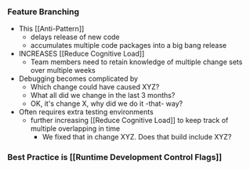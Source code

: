 ### Feature Branching 
- This [[Anti-Pattern]] 
	- delays release of new code
	- accumulates multiple code packages into a big bang release
- INCREASES [[Reduce Cognitive Load]]
	- Team members need to retain knowledge of multiple change sets over multiple weeks
- Debugging becomes complicated by
	- Which change could have caused XYZ?
	- What all did we change in the last 3 months?
	- OK, it's change X, why did we do it -that- way?
- Often requires extra testing environments
	- further increasing [[Reduce Cognitive Load]] to keep track of multiple overlapping in time
		- We fixed that in change XYZ. Does that build include XYZ?

### Best Practice is [[Runtime Development Control Flags]]